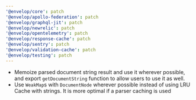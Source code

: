 ```yaml
---
'@envelop/core': patch
'@envelop/apollo-federation': patch
'@envelop/graphql-jit': patch
'@envelop/newrelic': patch
'@envelop/opentelemetry': patch
'@envelop/response-cache': patch
'@envelop/sentry': patch
'@envelop/validation-cache': patch
'@envelop/testing': patch
---
```


- Memoize parsed document string result and use it wherever possible, and export `getDocumentString` function to allow users to use it as well.
- Use `WeakMap`s with `DocumentNode` wherever possible instead of using LRU Cache with strings. It is more optimal if a parser caching is used
